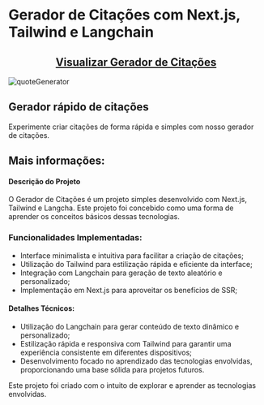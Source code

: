 # Gerador de Citações com Next.js, Tailwind e Langchain

<h2 align="center"><a href="https://quote-generator-ai.vercel.app/" target="_blank">Visualizar Gerador de Citações</a></h2>

![quoteGenerator](https://github.com/iagoluancj/quoteGeneratorAI/assets/86308522/cd85424b-5a12-46dc-a756-c3fcbfe5aaf0)

## Gerador rápido de citações
Experimente criar citações de forma rápida e simples com nosso gerador de citações.

## Mais informações:
#### Descrição do Projeto
O Gerador de Citações é um projeto simples desenvolvido com Next.js, Tailwind e Langcha. Este projeto foi concebido como uma forma de aprender os conceitos básicos dessas tecnologias.

### Funcionalidades Implementadas:
- Interface minimalista e intuitiva para facilitar a criação de citações;
- Utilização do Tailwind para estilização rápida e eficiente da interface;
- Integração com Langchain para geração de texto aleatório e personalizado;
- Implementação em Next.js para aproveitar os benefícios de SSR;

#### Detalhes Técnicos:
- Utilização do Langchain para gerar conteúdo de texto dinâmico e personalizado;
- Estilização rápida e responsiva com Tailwind para garantir uma experiência consistente em diferentes dispositivos;
- Desenvolvimento focado no aprendizado das tecnologias envolvidas, proporcionando uma base sólida para projetos futuros.

Este projeto foi criado com o intuito de explorar e aprender as tecnologias envolvidas.
